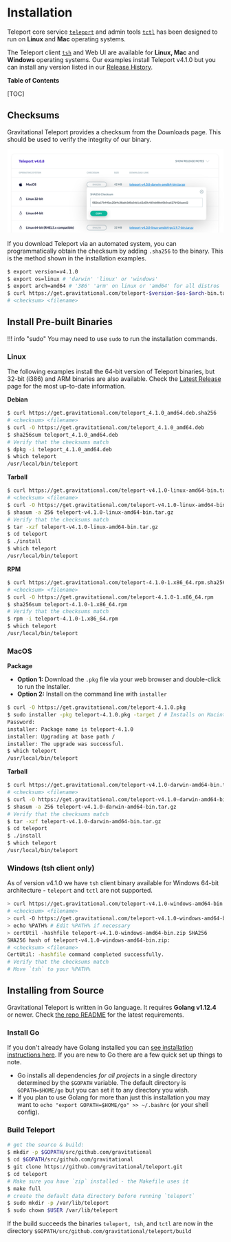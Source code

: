 # Installation

Teleport core service [`teleport`](cli-docs.md#teleport) and admin tools [`tctl`](cli-docs.md#tctl) has been designed to run on **Linux** and **Mac** operating systems. 

The Teleport client [`tsh`](cli-docs.md#tsh) and Web UI are available for **Linux, Mac**
and **Windows** operating systems. Our examples install Teleport v4.1.0 but you can 
install any version listed in our [Release History](https://gravitational.com/teleport/download/).

**Table of Contents**

[TOC]

## Checksums

Gravitational Teleport provides a checksum from the Downloads page.  This should
be used to verify the integrity of our binary.

![Teleport Checksum](./img/teleport-sha.png)

If you download Teleport via an automated system, you can programmatically
obtain the checksum  by adding `.sha256` to the binary. This is the method shown
in the installation examples.

```bash
$ export version=v4.1.0
$ export os=linux # 'darwin' 'linux' or 'windows'
$ export arch=amd64 # '386' 'arm' on linux or 'amd64' for all distros
$ curl https://get.gravitational.com/teleport-$version-$os-$arch-bin.tar.gz.sha256
# <checksum> <filename>
```

## Install Pre-built Binaries

!!! info "sudo"
    You may need to use `sudo` to run the installation commands.

### Linux

The following examples install the 64-bit version of Teleport binaries, but
32-bit (i386) and ARM binaries are also available. Check the [Latest
Release](https://gravitational.com/teleport/download/) page for the most
up-to-date information.

**Debian**
```bash
$ curl https://get.gravitational.com/teleport_4.1.0_amd64.deb.sha256
# <checksum> <filename>
$ curl -O https://get.gravitational.com/teleport_4.1.0_amd64.deb
$ sha256sum teleport_4.1.0_amd64.deb
# Verify that the checksums match
$ dpkg -i teleport_4.1.0_amd64.deb
$ which teleport
/usr/local/bin/teleport
```

**Tarball**
```bash
$ curl https://get.gravitational.com/teleport-v4.1.0-linux-amd64-bin.tar.gz.sha256
# <checksum> <filename>
$ curl -O https://get.gravitational.com/teleport-v4.1.0-linux-amd64-bin.tar.gz
$ shasum -a 256 teleport-v4.1.0-linux-amd64-bin.tar.gz
# Verify that the checksums match
$ tar -xzf teleport-v4.1.0-linux-amd64-bin.tar.gz
$ cd teleport
$ ./install
$ which teleport
/usr/local/bin/teleport
```

**RPM**
```bash
$ curl https://get.gravitational.com/teleport-4.1.0-1.x86_64.rpm.sha256
# <checksum> <filename>
$ curl -O https://get.gravitational.com/teleport-4.1.0-1.x86_64.rpm
$ sha256sum teleport-4.1.0-1.x86_64.rpm
# Verify that the checksums match
$ rpm -i teleport-4.1.0-1.x86_64.rpm
$ which teleport
/usr/local/bin/teleport
```

### MacOS

**Package**

* **Option 1:** Download the `.pkg` file via your web browser and double-click
  to run the Installer.
* **Option 2:** Install on the command line with `installer`
```bash
$ curl -O https://get.gravitational.com/teleport-4.1.0.pkg
$ sudo installer -pkg teleport-4.1.0.pkg -target / # Installs on Macintosh HD
Password:
installer: Package name is teleport-4.1.0
installer: Upgrading at base path /
installer: The upgrade was successful.
$ which teleport
/usr/local/bin/teleport
```

**Tarball**
```bash
$ curl https://get.gravitational.com/teleport-v4.1.0-darwin-amd64-bin.tar.gz.sha256
# <checksum> <filename>
$ curl -O https://get.gravitational.com/teleport-v4.1.0-darwin-amd64-bin.tar.gz
$ shasum -a 256 teleport-v4.1.0-darwin-amd64-bin.tar.gz
# Verify that the checksums match
$ tar -xzf teleport-v4.1.0-darwin-amd64-bin.tar.gz
$ cd teleport
$ ./install
$ which teleport
/usr/local/bin/teleport
```

### Windows (tsh client only)

As of version v4.1.0 we have `tsh` client binary available for Windows 64-bit
architecture - `teleport` and `tctl` are not supported.

```sh
> curl https://get.gravitational.com/teleport-v4.1.0-windows-amd64-bin.zip.sha256
# <checksum> <filename>
> curl -O https://get.gravitational.com/teleport-v4.1.0-windows-amd64-bin.zip
> echo %PATH% # Edit %PATH% if necessary
> certUtil -hashfile teleport-v4.1.0-windows-amd64-bin.zip SHA256
SHA256 hash of teleport-v4.1.0-windows-amd64-bin.zip:
# <checksum> <filename>
CertUtil: -hashfile command completed successfully.
# Verify that the checksums match
# Move `tsh` to your %PATH%
```

## Installing from Source

Gravitational Teleport is written in Go language. It requires **Golang v1.12.4**
or newer. Check [the repo
README](https://github.com/gravitational/teleport#building-teleport) for the
latest requirements.

### Install Go

If you don't already have Golang installed you can [see installation
instructions here](https://golang.org/doc/install). If you are new to Go there
are a few quick set up things to note.

- Go installs all dependencies _for all projects_ in a single directory
  determined by the `$GOPATH` variable. The default directory is
  `GOPATH=$HOME/go` but you can set it to any directory you wish.
- If you plan to use Golang for more than just this installation you may want to
  `echo "export GOPATH=$HOME/go" >> ~/.bashrc` (or your shell config).

### Build Teleport

```bash
# get the source & build:
$ mkdir -p $GOPATH/src/github.com/gravitational
$ cd $GOPATH/src/github.com/gravitational
$ git clone https://github.com/gravitational/teleport.git
$ cd teleport
# Make sure you have `zip` installed - the Makefile uses it
$ make full
# create the default data directory before running `teleport`
$ sudo mkdir -p /var/lib/teleport
$ sudo chown $USER /var/lib/teleport
```

If the build succeeds the binaries `teleport, tsh`, and `tctl` are now in the
directory `$GOPATH/src/github.com/gravitational/teleport/build`

<!--Notes on what to do if the build does not succeed, troubleshooting-->
